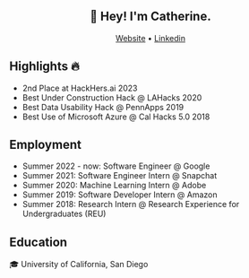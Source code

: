 <h2 align="center">👋 Hey! I'm Catherine.</h2>
<p align="center">
  <a href="https://catherinelee274.github.io/">Website</a> •
  <a href="https://www.linkedin.com/in/~catherine/">Linkedin</a>
</p>
<!-- ## Skills and technology -->

<!-- <table>
<tr><td>Languages</td><td><strong>JavaScript</strong>, Python, Perl, C, Emacs lisp, bash, some Scala and Elixir</td></tr>
<tr><td>Libs & frameworks</td><td><strong>Ember</strong>, <strong>React</strong>, <strong>Node.js</strong>, <strong>Vanilla JS</strong>, CanJS, ExtJS/Sencha, JQuery</td></tr>
<tr><td>Web</td><td>HTML5, CSS3, ES2015+</td></tr>
<tr><td>VCS</td><td><strong>git</strong> + github/gitlab, cvs</td></tr>
<tr><td>Databases</td><td>MySQL, SQLite</td></tr>
<tr><td>Computer Ethics</td><td>Ethical analysis, expert knowledge of ethics and rationality</td></tr>
<tr><td>Others</td><td>Expert in logic, diversity-in-tech enthusiast</td></tr>
</table> -->
## Highlights :fire:
* 2nd Place at HackHers.ai 2023
* Best Under Construction Hack @ LAHacks 2020
* Best Data Usability Hack @ PennApps 2019
* Best Use of Microsoft Azure @ Cal Hacks 5.0 2018

## Employment
* Summer 2022 - now: Software Engineer @ Google
* Summer 2021: Software Engineer Intern @ Snapchat
* Summer 2020: Machine Learning Intern @ Adobe
* Summer 2019: Software Developer Intern @ Amazon
* Summer 2018: Research Intern @ Research Experience for Undergraduates (REU)

## Education

:mortar_board: University of California, San Diego
